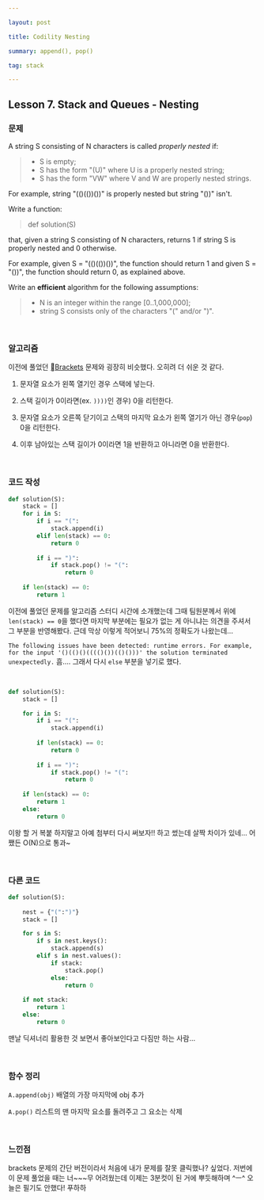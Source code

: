 ```yaml
---

layout: post

title: Codility Nesting 

summary: append(), pop()

tag: stack

---
```


## Lesson 7. Stack and Queues - Nesting

### 문제

A string S consisting of N characters is called *properly nested* if:

> - S is empty;
> - S has the form "(U)" where U is a properly nested string;
> - S has the form "VW" where V and W are properly nested strings.

For example, string "(()(())())" is properly nested but string "())" isn't.

Write a function:

> def solution(S)

that, given a string S consisting of N characters, returns 1 if string S is properly nested and 0 otherwise.

For example, given S = "(()(())())", the function should return 1 and given S = "())", the function should return 0, as explained above.

Write an ****efficient**** algorithm for the following assumptions:

> - N is an integer within the range [0..1,000,000];
> - string S consists only of the characters "(" and/or ")".



<br/>

### 알고리즘

이전에 풀었던 [Brackets](https://suyeon12.github.io/2022/08/27/codility-brackets) 문제와 굉장히 비슷했다. 오히려 더 쉬운 것 같다.

1. 문자열 요소가 왼쪽 열기인 경우 스택에 넣는다.

2. 스택 길이가 0이라면(ex. `))))`인 경우) 0을 리턴한다.

3. 문자열 요소가 오른쪽 닫기이고 스택의 마지막 요소가 왼쪽 열기가 아닌 경우(`pop`) 0을 리턴한다.

4. 이후 남아있는 스택 길이가 0이라면 1을 반환하고 아니라면 0을 반환한다.

<br/>

### 코드 작성

```python
def solution(S):
    stack = []
    for i in S:
        if i == "(":
            stack.append(i)
        elif len(stack) == 0:
            return 0
        
        if i == ")":
            if stack.pop() != "(":
                return 0
                
    if len(stack) == 0:
        return 1
```

이전에 풀었던 문제를 알고리즘 스터디 시간에 소개했는데 그때 팀원분께서 위에 `len(stack) == 0`을 했다면 마지막 부분에는 필요가 없는 게 아니냐는 의견을 주셔서 그 부분을 반영해봤다. 근데 막상 이렇게 적어보니 75%의 정확도가 나왔는데...

`The following issues have been detected: runtime errors. For example, for the input '()(()()(((()())(()()))' the solution terminated unexpectedly.` 흠.... 그래서 다시 `else` 부분을 넣기로 했다.

<br/>

```python
def solution(S):
    stack = []

    for i in S:
        if i == "(":
            stack.append(i)
        
        if len(stack) == 0:
            return 0
        
        if i == ")":
            if stack.pop() != "(":
                return 0
    
    if len(stack) == 0:
        return 1
    else:
        return 0
```

이왕 할 거 복붙 하지말고 아예 첨부터 다시 써보자!! 하고 썼는데 살짝 차이가 있네... 어쨌든 O(N)으로 통과~

<br/>

### 다른 코드

```python
def solution(S):
    
    nest = {"(":")"}
    stack = []

    for s in S:
        if s in nest.keys():
            stack.append(s)
        elif s in nest.values():
            if stack:
                stack.pop()
            else:
                return 0        
    
    if not stack:
        return 1
    else:
        return 0
```

맨날 딕셔너리 활용한 것 보면서 좋아보인다고 다짐만 하는 사람...

<br/>

### 함수 정리

`A.append(obj)` 배열의 가장 마지막에 obj 추가

`A.pop()` 리스트의 맨 마지막 요소를 돌려주고 그 요소는 삭제

<br/>

### 느낀점

brackets 문제의 간단 버전이라서 처음에 내가 문제를 잘못 클릭했나? 싶었다. 저번에 이 문제 풀었을 때는 너~~~무 어려웠는데 이제는 3분컷이 된 거에 뿌듯해하며 ^ㅡ^ 오늘은 필기도 안했다! 푸하하
